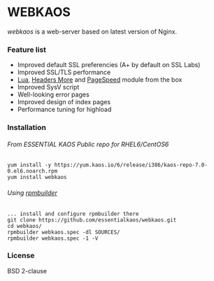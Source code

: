 # WEBKAOS

*webkaos* is a web-server based on latest version of Nginx.

### Feature list

* Improved default SSL preferencies (A+ by default on SSL Labs)
* Improved SSL/TLS performance
* [Lua](https://github.com/openresty/lua-nginx-module), [Headers More](https://github.com/openresty/headers-more-nginx-module) and [PageSpeed](https://github.com/pagespeed/ngx_pagespeed) module from the box
* Improved SysV script
* Well-looking error pages
* Improved design of index pages
* Performance tuning for highload

### Installation

###### From ESSENTIAL KAOS Public repo for RHEL6/CentOS6

````
yum install -y https://yum.kaos.io/6/release/i386/kaos-repo-7.0-0.el6.noarch.rpm
yum install webkaos
````

###### Using [rpmbuilder](https://github.com/essentialkaos/rpmbuilder)

````
... install and configure rpmbuilder there
git clone https://github.com/essentialkaos/webkaos.git
cd webkaos/
rpmbuilder webkaos.spec -dl SOURCES/
rpmbuilder webkaos.spec -1 -V
````

### License

BSD 2-clause

